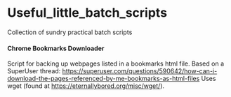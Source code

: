 # Useful_little_batch_scripts
Collection of sundry practical batch scripts


#### Chrome Bookmarks Downloader
Script for backing up webpages listed in a bookmarks html file.
Based on a SuperUser thread: https://superuser.com/questions/590642/how-can-i-download-the-pages-referenced-by-me-bookmarks-as-html-files
Uses wget (found at https://eternallybored.org/misc/wget/).
